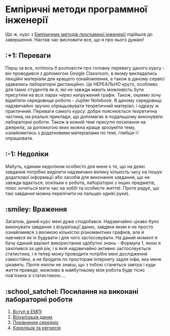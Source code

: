 # Емпіричні методи программної інженерії
 Що ж, курс з <a href="https://gitlab.com/targetflow/emise">Емпіричних методів програмної інженерії</a> підійшов до завершення. Настав час висловити все, що я про нього думаю!
 <h2>:+1: Переваги</h2>
Перш за все, хотілось б розповісти про головну перевагу даного курсу - він проводився з допомогою Google Classroom, в якому викладались лекційні матеріали для кращого ознайомлення, а також в даному сервісі здавались лабораторні дистанційно. Це НЕРЕАЛЬНО круто, особливо для таких студентів як я, які не завжди мають можливість бути присутнім на всіх парах через напружений графік. Також, окремо хочу відмітити середовище роботи - Jupiter Notebook. В даному середовищі надзвичайно зручно опрацьовувати теоретичний матеріал, і одразу ж практичний.
Переваги самого курсу: добре пояснюється теоретична частина, на реальні приклади, що допомагає в подальшому виконувати лабораторні роботи. Також в кожній темі присутні посилання на джерела, за допомогою яких можна краще зрозуміти тему, ознайомитись з додатковими матеріалами по темі, глибше її опрацювати.
 <h2>:-1: Недоліки</h2>
Мабуть, єдиним недоліком особисто для мене є те, що на деякі завдання потрібно виділити надзвичано велику кількість часу на пошук додаткової інформації або засобів для виконання завдання, що не завжди вдається, оскільки є робота, лабораторні з інших предметів, плюс хочеться мати час на хоббі та особисте життя). Проте радує, що такі завдання можна перелічити на пальцях однієї руки). 
 <h2>:smiley: Враження</h2>
Загалом, даний курс мені дуже сподобався. Надзвичайно цікаво було виконувати завдання з візуалізації даних, завдяки яким я не просто ознайомився з великою кількістю різноманітних графіків, але й навчився як їх будувати і для чого застосовувати. На даний момент я бачу єдиний варіант використання здобутих знань - Формула 1, якою я захопився за цей рік, і в якій надзвичайно активно застосовується статистика,  і я тепер можу проводити потрібні мені дослідження самостійно, а не бродити по просторам інтернету задля інфи, яка мене цікавить. Проте ніколи не знаєш, що з тобою станеться завтра і куди життя приведе, можливо в майбутньому моя робота буде тісно пов'язана зі статистикою....
 <h2>:school_satchel: Посилання на виконані лабораторні роботи</h2>
<ol>
<li><a href="https://colab.research.google.com/drive/1gHA3gICnGi-V7AdwzJpFCPuEFJKP8Vel">Вступ в ЕМПІ</a></li>
<li><a href="https://colab.research.google.com/drive/1qBU1qaiPNDMTQaL3IxBArjCP1ncxsb9T">Візуалізація даних</a></li>
<li><a href="https://colab.research.google.com/drive/1uFwbhRCg6vplVIe3WcyRO6L0mYjtPsLh">Порівняння середніх</a></li>
<li><a href="https://colab.research.google.com/drive/14fYl-un2QGAuVChZRjgXShjQsJmnPB4d">Кореляція та регресія</a></li>
</ol>
